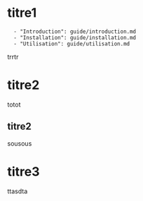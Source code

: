 # titre1

      - "Introduction": guide/introduction.md
      - "Installation": guide/installation.md
      - "Utilisation": guide/utilisation.md
trrtr

# titre2

totot

## titre2
sousous

# titre3

ttasdta
